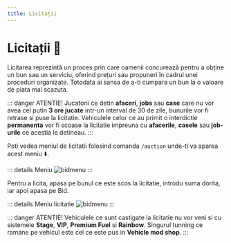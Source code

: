 ```yaml
---
title: Licitații
---
```


# Licitații 🔨


Licitarea reprezintă un proces prin care oamenii concurează pentru a obține un bun sau un serviciu, oferind prețuri sau propuneri în cadrul unei proceduri organizate.
Totodata ai sansa de a-ti cumpara un bun la o valoare de piata mai scazuta.

::: danger ATENTIE!
Jucatorii ce detin **afaceri**, **jobs** sau **case** care nu vor avea cel putin **3 ore jucate** intr-un interval de 30 de zile, bunurile vor fi retrase si puse la licitatie.
Vehiculele celor ce au primit o interdictie **permanenta** vor fi scoase la licitatie impreuna cu **afacerile**, **casele** sau **job-urile** ce acestia le detineau.
:::

Poti vedea meniul de licitatii folosind comanda `/auction` unde-ti va aparea acest meniu :arrow_down:.

::: details Meniu
![bidmenu](https://github.com/Alexander-AIM/wiki/assets/157987605/eededf37-5b4f-4c8b-bcb5-5fcc70a522da)
:::

Pentru a licita, apasa pe bunul ce este scos la licitatie, <span v-tippy="{content: 'Sageata albastra din poza de mai jos.', arrow: false}">introdu suma dorita</span>, iar apoi apasa pe <span v-tippy="{content: 'Sageata rosie din poza de mai jos.', arrow: false}">Bid</span>.

::: details Meniu licitatie
![bidmenu](https://github.com/Alexander-AIM/wiki/assets/157987605/e75fefbc-8e10-4188-8743-f9f2e649c20c)
:::

::: danger ATENTIE!
Vehiculele ce sunt castigate la licitatie nu vor veni si cu sistemele **Stage**, **VIP**, **Premium Fuel** si **Rainbow**. 
Singurul tunning ce ramane pe vehicul este cel ce este pus in **Vehicle mod shop**.
:::






